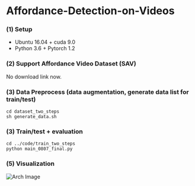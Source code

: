 # Affordance-Detection-on-Videos

### (1) Setup
* Ubuntu 16.04 + cuda 9.0
* Python 3.6 + Pytorch 1.2

### (2) Support Affordance Video Dataset (SAV)
No download link now.

### (3) Data Preprocess (data augmentation, generate data list for train/test)
```
cd dataset_two_steps
sh generate_data.sh
```

### (3) Train/test + evaluation
```
cd ../code/train_two_steps
python main_0807_final.py
```
### (5) Visualization
![Arch Image](https://github.com/FishWantToFly/Affordance-Detection-on-Video/blob/master/figs/pred_visualization.png)
